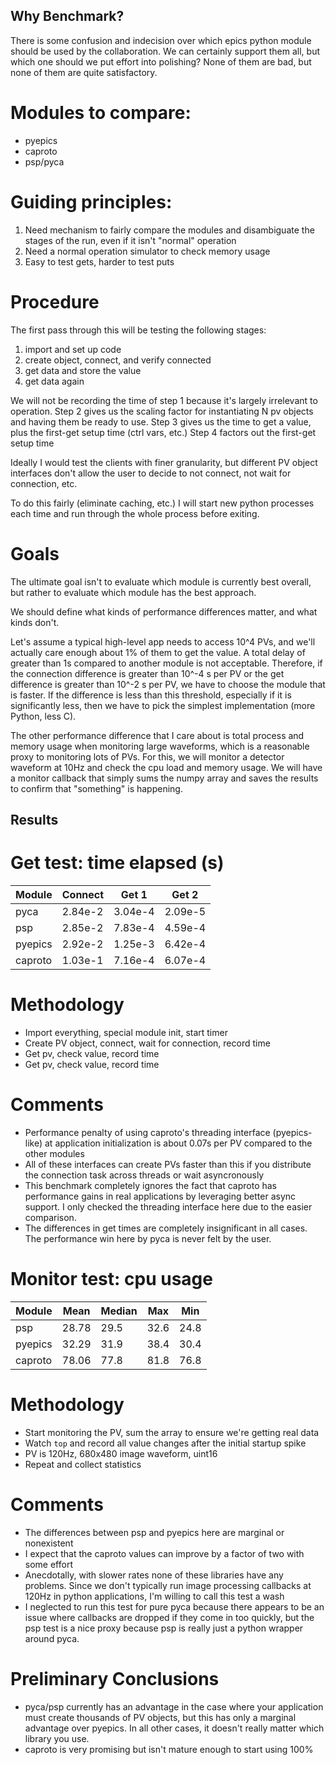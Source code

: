 ## Why Benchmark?
There is some confusion and indecision over which epics python module should be used by the collaboration. We can certainly support them all, but which one should we put effort into polishing? None of them are bad, but none of them are quite satisfactory.

# Modules to compare:
- pyepics
- caproto
- psp/pyca

# Guiding principles:
1. Need mechanism to fairly compare the modules and disambiguate the stages of the run, even if it isn't "normal" operation
2. Need a normal operation simulator to check memory usage
3. Easy to test gets, harder to test puts

# Procedure
The first pass through this will be testing the following stages:

1. import and set up code
2. create object, connect, and verify connected
3. get data and store the value
4. get data again

We will not be recording the time of step 1 because it's largely irrelevant to operation.
Step 2 gives us the scaling factor for instantiating N pv objects and having them be ready to use.
Step 3 gives us the time to get a value, plus the first-get setup time (ctrl vars, etc.)
Step 4 factors out the first-get setup time

Ideally I would test the clients with finer granularity, but different PV object interfaces don't allow the user to decide to not connect, not wait for connection, etc.

To do this fairly (eliminate caching, etc.) I will start new python processes each time and run through the whole process before exiting.

# Goals
The ultimate goal isn't to evaluate which module is currently best overall, but rather to evaluate which module has the best approach.

We should define what kinds of performance differences matter, and what kinds don't.

Let's assume a typical high-level app needs to access 10^4 PVs, and we'll actually care enough about 1% of them to get the value. A total delay of greater than 1s compared to another module is not acceptable. Therefore, if the connection difference is greater than 10^-4 s per PV or the get difference is greater than 10^-2 s per PV, we have to choose the module that is faster. If the difference is less than this threshold, especially if it is significantly less, then we have to pick the simplest implementation (more Python, less C).

The other performance difference that I care about is total process and memory usage when monitoring large waveforms, which is a reasonable proxy to monitoring lots of PVs. For this, we will monitor a detector waveform at 10Hz and check the cpu load and memory usage. We will have a monitor callback that simply sums the numpy array and saves the results to confirm that "something" is happening.

## Results
# Get test: time elapsed (s)
Module | Connect | Get 1 | Get 2
--- | --- | --- | ---
pyca | 2.84e-2 | 3.04e-4 | 2.09e-5
psp | 2.85e-2 | 7.83e-4 | 4.59e-4
pyepics | 2.92e-2 | 1.25e-3 | 6.42e-4
caproto | 1.03e-1 | 7.16e-4 | 6.07e-4
# Methodology
- Import everything, special module init, start timer
- Create PV object, connect, wait for connection, record time
- Get pv, check value, record time
- Get pv, check value, record time
# Comments
- Performance penalty of using caproto's threading interface (pyepics-like) at application initialization is about 0.07s per PV compared to the other modules
- All of these interfaces can create PVs faster than this if you distribute the connection task across threads or wait asyncronously
- This benchmark completely ignores the fact that caproto has performance gains in real applications by leveraging better async support. I only checked the threading interface here due to the easier comparison.
- The differences in get times are completely insignificant in all cases. The performance win here by pyca is never felt by the user.

# Monitor test: cpu usage
Module | Mean | Median | Max | Min
--- | --- | --- | --- | ---
psp | 28.78 | 29.5 | 32.6 | 24.8
pyepics | 32.29 | 31.9 | 38.4 | 30.4
caproto | 78.06 | 77.8 | 81.8 | 76.8
# Methodology
- Start monitoring the PV, sum the array to ensure we're getting real data
- Watch `top` and record all value changes after the initial startup spike
- PV is 120Hz, 680x480 image waveform, uint16
- Repeat and collect statistics
# Comments
- The differences between psp and pyepics here are marginal or nonexistent
- I expect that the caproto values can improve by a factor of two with some effort
- Anecdotally, with slower rates none of these libraries have any problems. Since we don't typically run image processing callbacks at 120Hz in python applications, I'm willing to call this test a wash
- I neglected to run this test for pure pyca because there appears to be an issue where callbacks are dropped if they come in too quickly, but the psp test is a nice proxy because psp is really just a python wrapper around pyca.

# Preliminary Conclusions
- pyca/psp currently has an advantage in the case where your application must create thousands of PV objects, but this has only a marginal advantage over pyepics. In all other cases, it doesn't really matter which library you use.
- caproto is very promising but isn't mature enough to start using 100%

